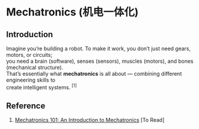 # Mechatronics (机电一体化)

## Introduction

Imagine you’re building a robot. To make it work, you don’t just need gears, motors, or circuits; <br>
you need a brain (software), senses (sensors), muscles (motors), and bones (mechanical structure). <br>
That’s essentially what **mechatronics** is all about — combining different engineering skills to <br>
create intelligent systems. <sup>[1]</sup>

## Reference
1. [Mechatronics 101: An Introduction to Mechatronics](https://blog.stackademic.com/mechatronics-101-an-introduction-to-mechatronics-d06d73021921) [To Read]
